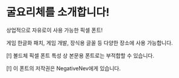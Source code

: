 # 굴요리체를 소개합니다!

상업적으로 자유로이 사용 가능한 픽셀 폰트!

게임 한글화 패치, 게임 개발, 장식용 글꼴 등 다양한 장소에 사용 가능합니다.

[!] 볼드체 픽셀 폰트 특성 상 본문용 폰트로는 부적합할 수 있습니다.

[!] 이 폰트의 저작권은 NegativeNev에게 있습니다.
